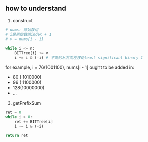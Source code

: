 
## how to understand

1. construct

```python
# nums: 原始数组
# i是原始数组index + 1
# v = nums[i - 1]

while i <= n:
    BITTree[i] += v
    i += i & (-i) # 不断的从右向左移动least significant binary 1

```
for example, i = 76(1001100), nums[i - 1] ought to be added in:
- 80 ( 1010000)
- 96 ( 1100000)
- 128(10000000)
- ...



3. getPrefixSum

```python
ret = 0
while i > 0:
    ret += BITTree[i]
    i -= i & (-i)
    
return ret
```
